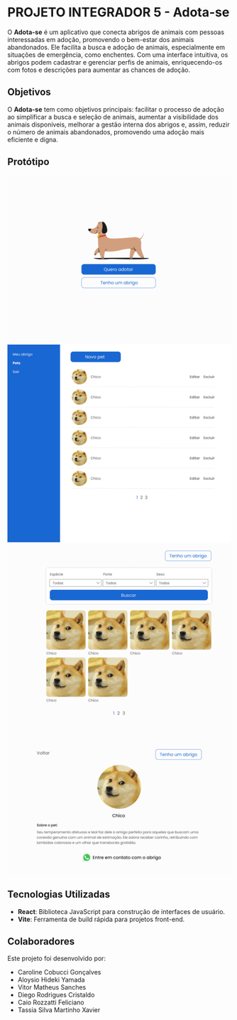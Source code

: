 # PROJETO INTEGRADOR 5 - Adota-se

O **Adota-se** é um aplicativo que conecta abrigos de animais com pessoas interessadas em adoção, promovendo o bem-estar dos animais abandonados. Ele facilita a busca e adoção de animais, especialmente em situações de emergência, como enchentes. Com uma interface intuitiva, os abrigos podem cadastrar e gerenciar perfis de animais, enriquecendo-os com fotos e descrições para aumentar as chances de adoção.

## Objetivos

O **Adota-se** tem como objetivos principais: facilitar o processo de adoção ao simplificar a busca e seleção de animais, aumentar a visibilidade dos animais disponíveis, melhorar a gestão interna dos abrigos e, assim, reduzir o número de animais abandonados, promovendo uma adoção mais eficiente e digna.

## Protótipo

![Preview do Adota-se](/src/assets/images/Frame%201.png)
![Preview do Adota-se](/src/assets/images//Listagem%20abrigo.png)
![Preview do Adota-se](/src/assets/images//Mask%20group.png)
![Preview do Adota-se](/src/assets/images/Detalhes.png)

## Tecnologias Utilizadas

- **React**: Biblioteca JavaScript para construção de interfaces de usuário.
- **Vite**: Ferramenta de build rápida para projetos front-end.

## Colaboradores

Este projeto foi desenvolvido por:

- Caroline Cobucci Gonçalves
- Aloysio Hideki Yamada
- Vitor Matheus Sanches
- Diego Rodrigues Cristaldo
- Caio Rozzatti Feliciano
- Tassia Silva Martinho Xavier
